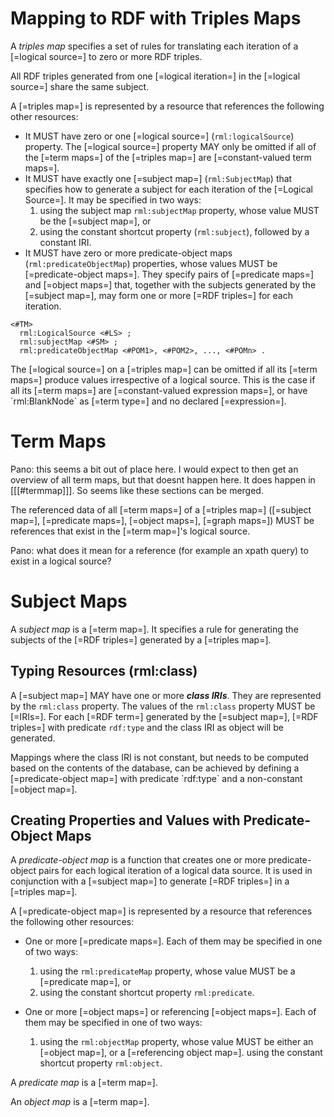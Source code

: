# Mapping to RDF with Triples Maps

A <dfn>triples map</dfn> specifies a set of rules for translating
each iteration of a [=logical source=] to zero or more RDF triples.

All RDF triples generated from one [=logical iteration=] in the [=logical source=] share the same subject.

A [=triples map=] is represented by a resource that references the following other resources:

* It MUST have zero or one [=logical source=] (`rml:logicalSource`) property.  The [=logical source=] property MAY only be omitted if all of the [=term maps=] of the [=triples map=] are [=constant-valued term maps=].
* It MUST have exactly one [=subject map=] (`rml:SubjectMap`) that specifies
how to generate a subject for each iteration of the [=Logical Source=].
It may be specified in two ways:
    1. using the subject map `rml:subjectMap` property, 
  whose value MUST be the [=subject map=], or
    2. using the constant shortcut property (``rml:subject``),
  followed by a constant IRI.
* It MUST have zero or more predicate-object maps (`rml:predicateObjectMap`) properties,
whose values MUST be [=predicate-object maps=].
They specify pairs of [=predicate maps=] and [=object maps=] that,
together with the subjects generated by the [=subject map=],
may form one or more [=RDF triples=] for each iteration.

```
<#TM> 
  rml:LogicalSource <#LS> ;
  rml:subjectMap <#SM> ;
  rml:predicateObjectMap <#POM1>, <#POM2>, ..., <#POMn> . 
```

<aside class="note">
The [=logical source=] on a [=triples map=] can be omitted if all its [=term maps=] produce values irrespective of a logical source. This is the case if all its [=term maps=] are [=constant-valued expression maps=], or have `rml:BlankNode` as [=term type=] and no declared [=expression=].
</aside>

# Term Maps

<aside class="issue">
Pano: this seems a bit out of place here. I would expect to then get an overview of all term maps, but that doesnt happen here. It does happen in [[[#termmap]]].
So seems like these sections can be merged.
</aside>

The referenced data of all [=term maps=] of a [=triples map=]
([=subject map=], [=predicate maps=], [=object maps=], [=graph maps=])
MUST be references that exist in the [=term map=]'s logical source.

<aside class="issue">
Pano: what does it mean for a reference (for example an xpath query) to exist in a logical source?
</aside>

# Subject Maps

A <dfn>subject map</dfn> is a [=term map=]. 
It specifies a rule for generating the subjects of the [=RDF triples=]
generated by a [=triples map=].

## Typing Resources (rml:class)

A [=subject map=] MAY have one or more _**class IRIs**_.
They are represented by the `rml:class` property.
The values of the `rml:class` property MUST be [=IRIs=].
For each [=RDF term=] generated by the [=subject map=],
[=RDF triples=] with predicate `rdf:type` and the class IRI as object will be generated.

<aside class="note">
Mappings where the class IRI is not constant,
but needs to be computed based on the contents of the database,
can be achieved by defining a [=predicate-object map=] with predicate `rdf:type`
and a non-constant [=object map=].
</aside>

## Creating Properties and Values with Predicate-Object Maps

A <dfn>predicate-object map</dfn> is a function
that creates one or more predicate-object pairs
for each logical iteration of a logical data source.
It is used in conjunction with a [=subject map=]
to generate [=RDF triples=] in a [=triples map=].

A [=predicate-object map=] is represented by a resource
that references the following other resources:

* One or more [=predicate maps=]. Each of them may be specified in one of two ways:
    1. using the `rml:predicateMap` property, whose value MUST be a [=predicate map=], or
    2. using the constant shortcut property `rml:predicate`.

* One or more [=object maps=] or referencing [=object maps=].
Each of them may be specified in one of two ways:
    1. using the `rml:objectMap` property,
    whose value MUST be either an [=object map=], or a [=referencing object map=].
        using the constant shortcut property `rml:object`.

A <dfn>predicate map</dfn> is a [=term map=].

An <dfn>object map</dfn> is a [=term map=].
